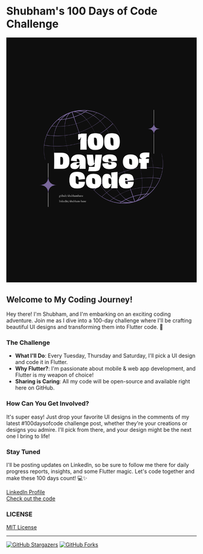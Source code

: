 # Shubham's 100 Days of Code Challenge

![Banner](assets/100daysofcode_shubhambane.png)

## Welcome to My Coding Journey!

Hey there! I'm Shubham, and I'm embarking on an exciting coding adventure. Join me as I dive into a 100-day challenge where I'll be crafting beautiful UI designs and transforming them into Flutter code. 🚀

### The Challenge

- **What I'll Do**: Every Tuesday, Thursday and Saturday, I'll pick a UI design and code it in Flutter.
- **Why Flutter?**: I'm passionate about mobile & web app development, and Flutter is my weapon of choice!
- **Sharing is Caring**: All my code will be open-source and available right here on GitHub.

### How Can You Get Involved?

It's super easy! Just drop your favorite UI designs in the comments of my latest #100daysofcode challenge post, whether they're your creations or designs you admire. I'll pick from there, and your design might be the next one I bring to life!

### Stay Tuned

I'll be posting updates on LinkedIn, so be sure to follow me there for daily progress reports, insights, and some Flutter magic. Let's code together and make these 100 days count! 💻✨

[LinkedIn Profile](https://www.linkedin.com/in/shubham-bane)
<br>
[Check out the code](https://github.com/shubhambane/100daysofcode)


### LICENSE
[MIT License](LICENSE)


---

[![GitHub Stargazers](https://img.shields.io/github/stars/shubhambane/100daysofcode)](https://github.com/shubhambane/100daysofcode/stargazers)
[![GitHub Forks](https://img.shields.io/github/forks/shubhambane/100daysofcode)](https://github.com/shubhambane/100daysofcode/network/members)
